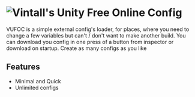# ![Vintall's Unity Free Online Config](https://github.com/Vintall/SpreadsheetConfigs/SpreadsheetConfig/Visuals/Logo.png "VUFOC")
VUFOC is a simple external config's loader, for places, where you need to change a few variables but can't / don't want to make another build.
You can download you config in one press of a button from inspector or download on startup.
Create as many configs as you like

## Features

- Minimal and Quick
- Unlimited configs
